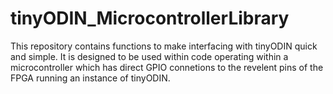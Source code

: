 # tinyODIN_MicrocontrollerLibrary
This repository contains functions to make interfacing with tinyODIN quick and simple. It is designed to be used within code operating within a microcontroller which has direct GPIO connetions to the revelent pins of the FPGA running an instance of tinyODIN. 
